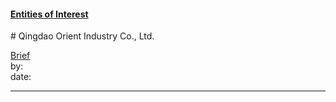 #### [Entities of Interest](/list.html)
<link rel="stylesheet" type="text/css" href="../../assets/style.css">
# Qingdao Orient Industry Co., Ltd.

[comment]: <> (Add/Remove information below as you want)
[comment]: <> (Markdown cheatsheet: https://github.com/adam-p/markdown-here/wiki/Markdown-Cheatsheet)
[Brief](Brief.md)  
by:  
date:  

---
[comment]: <> (Add your content here)